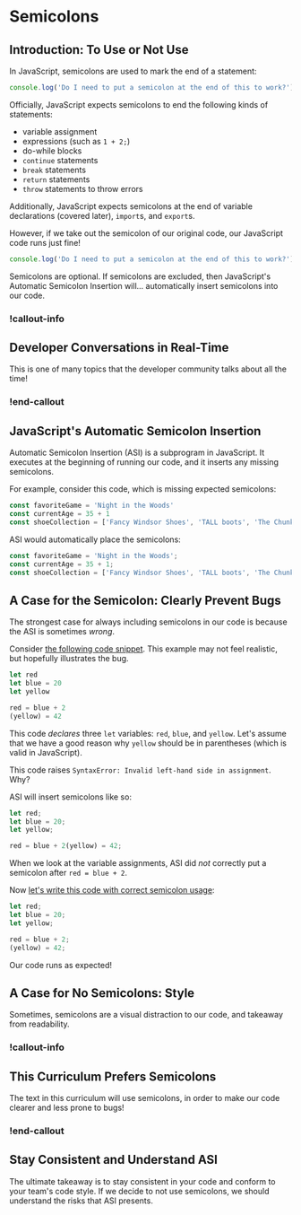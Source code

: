 # Semicolons

## Introduction: To Use or Not Use

In JavaScript, semicolons are used to mark the end of a statement:

```js
console.log('Do I need to put a semicolon at the end of this to work?');
```

Officially, JavaScript expects semicolons to end the following kinds of statements:

- variable assignment
- expressions (such as `1 + 2;`)
- do-while blocks
- `continue` statements
- `break` statements
- `return` statements
- `throw` statements to throw errors

Additionally, JavaScript expects semicolons at the end of variable declarations (covered later), `import`s, and `export`s.

However, if we take out the semicolon of our original code, our JavaScript code runs just fine!

```js
console.log('Do I need to put a semicolon at the end of this to work?')
```

Semicolons are optional. If semicolons are excluded, then JavaScript's Automatic Semicolon Insertion will... automatically insert semicolons into our code.

### !callout-info

## Developer Conversations in Real-Time

This is one of many topics that the developer community talks about all the time!

### !end-callout

## JavaScript's Automatic Semicolon Insertion

Automatic Semicolon Insertion (ASI) is a subprogram in JavaScript. It executes at the beginning of running our code, and it inserts any missing semicolons.

For example, consider this code, which is missing expected semicolons:

```js
const favoriteGame = 'Night in the Woods'
const currentAge = 35 + 1
const shoeCollection = ['Fancy Windsor Shoes', 'TALL boots', 'The Chunkiest Sneakers']
```

ASI would automatically place the semicolons:

```js
const favoriteGame = 'Night in the Woods';
const currentAge = 35 + 1;
const shoeCollection = ['Fancy Windsor Shoes', 'TALL boots', 'The Chunkiest Sneakers'];
```

## A Case for the Semicolon: Clearly Prevent Bugs

The strongest case for always including semicolons in our code is because the ASI is sometimes _wrong_.

Consider [the following code snippet](https://replit.com/@adacore/ASI-Bug-Example#index.js). This example may not feel realistic, but hopefully illustrates the bug.

```js
let red
let blue = 20
let yellow

red = blue + 2
(yellow) = 42
```

This code _declares_ three `let` variables: `red`, `blue`, and `yellow`. Let's assume that we have a good reason why `yellow` should be in parentheses (which is valid in JavaScript).

This code raises `SyntaxError: Invalid left-hand side in assignment`. Why?

ASI will insert semicolons like so:

```js
let red;
let blue = 20;
let yellow;

red = blue + 2(yellow) = 42;
```

When we look at the variable assignments, ASI did _not_ correctly put a semicolon after `red = blue + 2`.

Now [let's write this code with correct semicolon usage](https://replit.com/@adacore/ASI-Bug-Example#index.js):

```js
let red;
let blue = 20;
let yellow;

red = blue + 2;
(yellow) = 42;
```

Our code runs as expected!

## A Case for No Semicolons: Style

Sometimes, semicolons are a visual distraction to our code, and takeaway from readability.

### !callout-info

## This Curriculum Prefers Semicolons

The text in this curriculum will use semicolons, in order to make our code clearer and less prone to bugs!

### !end-callout

## Stay Consistent and Understand ASI

The ultimate takeaway is to stay consistent in your code and conform to your team's code style. If we decide to not use semicolons, we should understand the risks that ASI presents.

